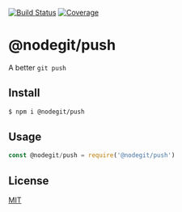[![Build Status](https://travis-ci.org/kaelzhang/git-push.svg?branch=master)](https://travis-ci.org/kaelzhang/git-push)
[![Coverage](https://codecov.io/gh/kaelzhang/git-push/branch/master/graph/badge.svg)](https://codecov.io/gh/kaelzhang/git-push)
<!-- optional appveyor tst
[![Windows Build Status](https://ci.appveyor.com/api/projects/status/github/kaelzhang/git-push?branch=master&svg=true)](https://ci.appveyor.com/project/kaelzhang/git-push)
-->
<!-- optional npm version
[![NPM version](https://badge.fury.io/js/@nodegit/push.svg)](http://badge.fury.io/js/@nodegit/push)
-->
<!-- optional npm downloads
[![npm module downloads per month](http://img.shields.io/npm/dm/@nodegit/push.svg)](https://www.npmjs.org/package/@nodegit/push)
-->
<!-- optional dependency status
[![Dependency Status](https://david-dm.org/kaelzhang/git-push.svg)](https://david-dm.org/kaelzhang/git-push)
-->

# @nodegit/push

A better `git push`

## Install

```sh
$ npm i @nodegit/push
```

## Usage

```js
const @nodegit/push = require('@nodegit/push')
```

## License

[MIT](LICENSE)
